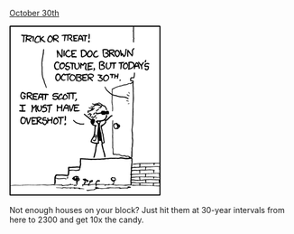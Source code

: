 [October 30th](https://xkcd.com/656)

![October 30th](./random_comic.png)

Not enough houses on your block?  Just hit them at 30-year intervals from here to 2300 and get 10x the candy.

